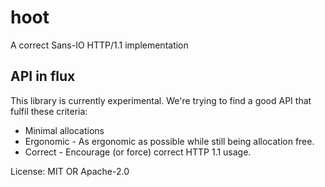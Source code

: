 # hoot

A correct Sans-IO HTTP/1.1 implementation

## API in flux

This library is currently experimental. We're trying to find a good
API that fulfil these criteria:

* Minimal allocations
* Ergonomic - As ergonomic as possible while still being allocation free.
* Correct - Encourage (or force) correct HTTP 1.1 usage.

License: MIT OR Apache-2.0
